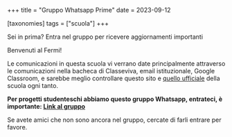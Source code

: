 +++
title = "Gruppo Whatsapp Prime"
date = 2023-09-12

[taxonomies]
tags = ["scuola"]
+++

Sei in prima? Entra nel gruppo per ricevere aggiornamenti importanti
<!-- more -->

Benvenuti al Fermi!

Le comunicazioni in questa scuola vi verrano date principalmente attraverso le comunicazioni nella bacheca di Classeviva, email istituzionale, Google Classroom, e sarebbe meglio controllare questo sito e [quello ufficiale](https://www.liceofermipadova.edu.it/) della scuola ogni tanto.

**Per progetti studenteschi abbiamo questo gruppo Whatsapp, entrateci, è importante: [Link al gruppo](https://chat.whatsapp.com/EU8Lj6fKs46BcLw7XMx9pG)**

Se avete amici che non sono ancora nel gruppo, cercate di farli entrare per favore.